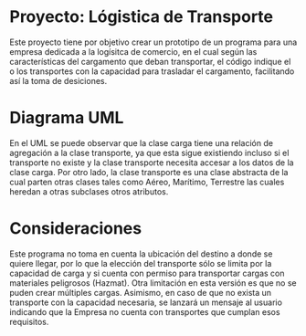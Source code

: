 # Proyecto: Lógistica de Transporte

Este proyecto tiene por objetivo crear un prototipo de un programa para una empresa dedicada a la logísitca de comercio, en el cual según las características del cargamento que deban transportar, el código indique el o los transportes con la capacidad para trasladar el cargamento, facilitando así la toma de desiciones.

# Diagrama UML

En el UML se puede observar que la clase carga tiene una relación de agregación a la clase transporte, ya que esta sigue existiendo incluso si el transporte no existe y la clase transporte necesita accesar a los datos de la clase carga. Por otro lado, la clase transporte es una clase abstracta de la cual parten otras clases tales como Aéreo, Marítimo, Terrestre las cuales heredan a otras subclases otros atributos.


# Consideraciones

Este programa no toma en cuenta la ubicación del destino a donde se quiere llegar, por lo que la elección del transporte sólo se limita por la capacidad de carga y si cuenta con permiso para transportar cargas con materiales peligrosos (Hazmat). Otra limitación en esta versión es que no se puden crear múltiples cargas. Asimismo, en caso de que no exista un transporte con la capacidad necesaria, se lanzará un mensaje al usuario indicando que la Empresa no cuenta con transportes que cumplan esos requisitos.

